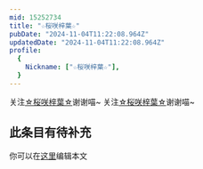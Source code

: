 ```yaml
---
mid: 15252734
title: "☆桜咲梓葉☆"
pubDate: "2024-11-04T11:22:08.964Z"
updatedDate: "2024-11-04T11:22:08.964Z"
profile:
  {
    Nickname: ["☆桜咲梓葉☆"],
  }
---
```


关注[☆桜咲梓葉☆](https://space.bilibili.com/15252734)谢谢喵~ 关注[☆桜咲梓葉☆](https://space.bilibili.com/15252734)谢谢喵~

## 此条目有待补充
你可以在[这里](https://github.com/Yuhanawa/VTuber.ICU-Content/edit/master/v/☆桜咲梓葉☆/index.md)编辑本文
